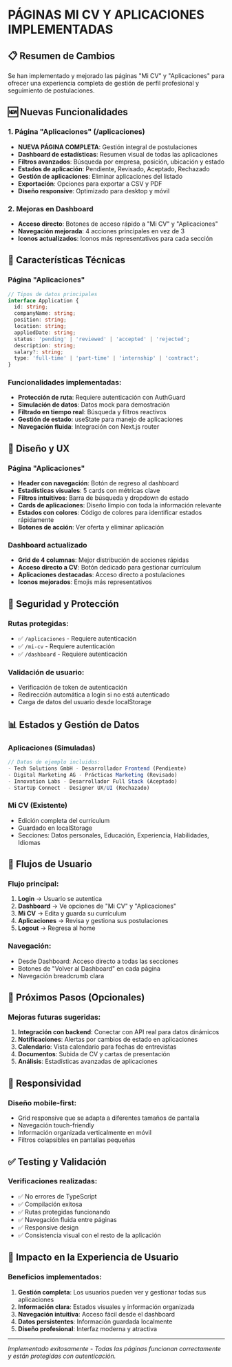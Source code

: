 # PÁGINAS MI CV Y APLICACIONES IMPLEMENTADAS

## 📋 Resumen de Cambios

Se han implementado y mejorado las páginas "Mi CV" y "Aplicaciones" para ofrecer una experiencia completa de gestión de perfil profesional y seguimiento de postulaciones.

## 🆕 Nuevas Funcionalidades

### 1. Página "Aplicaciones" (/aplicaciones)
- **NUEVA PÁGINA COMPLETA**: Gestión integral de postulaciones
- **Dashboard de estadísticas**: Resumen visual de todas las aplicaciones
- **Filtros avanzados**: Búsqueda por empresa, posición, ubicación y estado
- **Estados de aplicación**: Pendiente, Revisado, Aceptado, Rechazado
- **Gestión de aplicaciones**: Eliminar aplicaciones del listado
- **Exportación**: Opciones para exportar a CSV y PDF
- **Diseño responsive**: Optimizado para desktop y móvil

### 2. Mejoras en Dashboard
- **Acceso directo**: Botones de acceso rápido a "Mi CV" y "Aplicaciones"
- **Navegación mejorada**: 4 acciones principales en vez de 3
- **Iconos actualizados**: Iconos más representativos para cada sección

## 🔧 Características Técnicas

### Página "Aplicaciones"
```typescript
// Tipos de datos principales
interface Application {
  id: string;
  companyName: string;
  position: string;
  location: string;
  appliedDate: string;
  status: 'pending' | 'reviewed' | 'accepted' | 'rejected';
  description: string;
  salary?: string;
  type: 'full-time' | 'part-time' | 'internship' | 'contract';
}
```

### Funcionalidades implementadas:
- **Protección de ruta**: Requiere autenticación con AuthGuard
- **Simulación de datos**: Datos mock para demostración
- **Filtrado en tiempo real**: Búsqueda y filtros reactivos
- **Gestión de estado**: useState para manejo de aplicaciones
- **Navegación fluida**: Integración con Next.js router

## 🎨 Diseño y UX

### Página "Aplicaciones"
- **Header con navegación**: Botón de regreso al dashboard
- **Estadísticas visuales**: 5 cards con métricas clave
- **Filtros intuitivos**: Barra de búsqueda y dropdown de estado
- **Cards de aplicaciones**: Diseño limpio con toda la información relevante
- **Estados con colores**: Código de colores para identificar estados rápidamente
- **Botones de acción**: Ver oferta y eliminar aplicación

### Dashboard actualizado
- **Grid de 4 columnas**: Mejor distribución de acciones rápidas
- **Acceso directo a CV**: Botón dedicado para gestionar currículum
- **Aplicaciones destacadas**: Acceso directo a postulaciones
- **Iconos mejorados**: Emojis más representativos

## 🔐 Seguridad y Protección

### Rutas protegidas:
- ✅ `/aplicaciones` - Requiere autenticación
- ✅ `/mi-cv` - Requiere autenticación  
- ✅ `/dashboard` - Requiere autenticación

### Validación de usuario:
- Verificación de token de autenticación
- Redirección automática a login si no está autenticado
- Carga de datos del usuario desde localStorage

## 📊 Estados y Gestión de Datos

### Aplicaciones (Simuladas)
```javascript
// Datos de ejemplo incluidos:
- Tech Solutions GmbH - Desarrollador Frontend (Pendiente)
- Digital Marketing AG - Prácticas Marketing (Revisado)
- Innovation Labs - Desarrollador Full Stack (Aceptado)
- StartUp Connect - Designer UX/UI (Rechazado)
```

### Mi CV (Existente)
- Edición completa del currículum
- Guardado en localStorage
- Secciones: Datos personales, Educación, Experiencia, Habilidades, Idiomas

## 🔄 Flujos de Usuario

### Flujo principal:
1. **Login** → Usuario se autentica
2. **Dashboard** → Ve opciones de "Mi CV" y "Aplicaciones"
3. **Mi CV** → Edita y guarda su currículum
4. **Aplicaciones** → Revisa y gestiona sus postulaciones
5. **Logout** → Regresa al home

### Navegación:
- Desde Dashboard: Acceso directo a todas las secciones
- Botones de "Volver al Dashboard" en cada página
- Navegación breadcrumb clara

## 🚀 Próximos Pasos (Opcionales)

### Mejoras futuras sugeridas:
1. **Integración con backend**: Conectar con API real para datos dinámicos
2. **Notificaciones**: Alertas por cambios de estado en aplicaciones
3. **Calendario**: Vista calendario para fechas de entrevistas
4. **Documentos**: Subida de CV y cartas de presentación
5. **Análisis**: Estadísticas avanzadas de aplicaciones

## 📱 Responsividad

### Diseño mobile-first:
- Grid responsive que se adapta a diferentes tamaños de pantalla
- Navegación touch-friendly
- Información organizada verticalmente en móvil
- Filtros colapsibles en pantallas pequeñas

## ✅ Testing y Validación

### Verificaciones realizadas:
- ✅ No errores de TypeScript
- ✅ Compilación exitosa
- ✅ Rutas protegidas funcionando
- ✅ Navegación fluida entre páginas
- ✅ Responsive design
- ✅ Consistencia visual con el resto de la aplicación

## 🎯 Impacto en la Experiencia de Usuario

### Beneficios implementados:
1. **Gestión completa**: Los usuarios pueden ver y gestionar todas sus aplicaciones
2. **Información clara**: Estados visuales y información organizada
3. **Navegación intuitiva**: Acceso fácil desde el dashboard
4. **Datos persistentes**: Información guardada localmente
5. **Diseño profesional**: Interfaz moderna y atractiva

---

*Implementado exitosamente - Todas las páginas funcionan correctamente y están protegidas con autenticación.*
